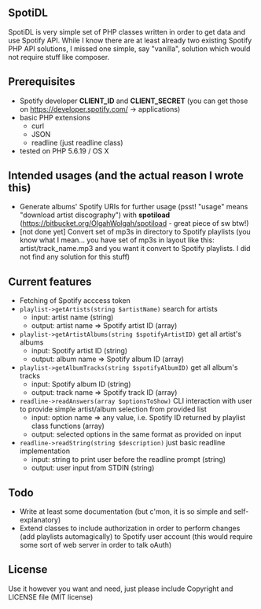 ## SpotiDL

SpotiDL is very simple set of PHP classes written in order to get data and use Spotify API.
While I know there are at least already two existing Spotify PHP API solutions,
I missed one simple, say "vanilla", solution which would not require stuff like composer.


## Prerequisites

* Spotify developer **CLIENT_ID** and **CLIENT_SECRET** (you can get those on https://developer.spotify.com/ -> applications)
* basic PHP extensions
    * curl
    * JSON
    * readline (just readline class)
* tested on PHP 5.6.19 / OS X

## Intended usages (and the actual reason I wrote this)

* Generate albums' Spotify URIs for further usage (psst! "usage" means "download artist discography") with **spotiload**
(https://bitbucket.org/OlgahWolgah/spotiload - great piece of sw btw!)
* \[not done yet\] Convert set of mp3s in directory to Spotify playlists (you know what I mean... you have set of mp3s in
layout like this: artist/track_name.mp3 and you want it convert to Spotify playlists. I did not find any
solution for this stuff)

## Current features

* Fetching of Spotify acccess token
* `playlist->getArtists(string $artistName)` search for artists
    * input: artist name (string)
    * output: artist name => Spotify artist ID (array)
* `playlist->getArtistAlbums(string $spotifyArtistID)` get all artist's albums
    * input: Spotify artist ID (string)
    * output: album name => Spotify album ID (array)
* `playlist->getAlbumTracks(string $spotifyAlbumID)` get all album's tracks
    * input: Spotify album ID (string)
    * output: track name => Spotify track ID (array)
* `readline->readAnswers(array $optionsToShow)` CLI interaction with user to provide simple artist/album selection
from provided list
    * input: option name => any value, i.e. Spotify ID returned by playlist class functions (array)
    * output: selected options in the same format as provided on input
* `readline->readString(string $description)` just basic readline implementation
    * input: string to print user before the readline prompt (string)
    * output: user input from STDIN (string)

## Todo

* Write at least some documentation (but c'mon, it is so simple and self-explanatory)
* Extend classes to include authorization in order to perform changes (add playlists automagically)
 to Spotify user account (this would require some sort of web server in order to talk oAuth)
 
## License 

Use it however you want and need, just please include Copyright and LICENSE file (MIT license)